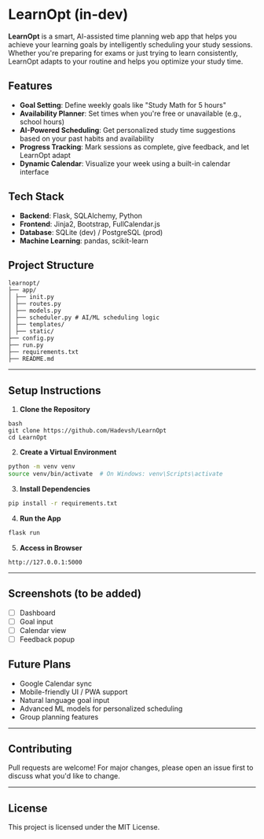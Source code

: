 # LearnOpt (in-dev)

**LearnOpt** is a smart, AI-assisted time planning web app that helps you achieve your learning goals by intelligently scheduling your study sessions. Whether you're preparing for exams or just trying to learn consistently, LearnOpt adapts to your routine and helps you optimize your study time.

## Features

- **Goal Setting**: Define weekly goals like "Study Math for 5 hours"
- **Availability Planner**: Set times when you're free or unavailable (e.g., school hours)
- **AI-Powered Scheduling**: Get personalized study time suggestions based on your past habits and availability
- **Progress Tracking**: Mark sessions as complete, give feedback, and let LearnOpt adapt
- **Dynamic Calendar**: Visualize your week using a built-in calendar interface

## Tech Stack

- **Backend**: Flask, SQLAlchemy, Python
- **Frontend**: Jinja2, Bootstrap, FullCalendar.js
- **Database**: SQLite (dev) / PostgreSQL (prod)
- **Machine Learning**: pandas, scikit-learn

## Project Structure

```
learnopt/
├── app/
│ ├── init.py
│ ├── routes.py
│ ├── models.py
│ ├── scheduler.py # AI/ML scheduling logic
│ ├── templates/
│ ├── static/
├── config.py
├── run.py
├── requirements.txt
├── README.md
```

---

## Setup Instructions

1. **Clone the Repository**
```
bash
git clone https://github.com/Hadevsh/LearnOpt
cd LearnOpt
```

2. **Create a Virtual Environment**
```bash
python -m venv venv
source venv/bin/activate  # On Windows: venv\Scripts\activate
```

3. **Install Dependencies**
```bash
pip install -r requirements.txt
```

4. **Run the App**
```bash
flask run
```

5. **Access in Browser**
```
http://127.0.0.1:5000
```

---

## Screenshots (to be added)

- [ ] Dashboard
- [ ] Goal input
- [ ] Calendar view
- [ ] Feedback popup

## Future Plans

- Google Calendar sync
- Mobile-friendly UI / PWA support
- Natural language goal input
- Advanced ML models for personalized scheduling
- Group planning features

---

## Contributing

Pull requests are welcome! For major changes, please open an issue first to discuss what you'd like to change.

---

## License

This project is licensed under the MIT License.
